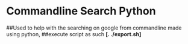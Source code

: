 # Commandline Search Python

##Used to help with the searching on google from commandline made using python, 
##execute script as such **[. ./export.sh]**

